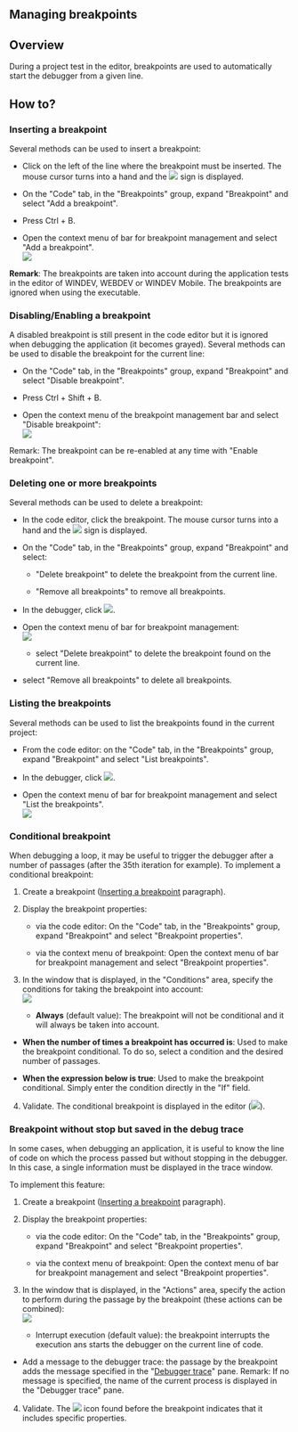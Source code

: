


## Managing breakpoints
			



<a name="NOTE1"></a>
<a name="NOTE1_1"></a>


## Overview
<a name="overview_ELTTEXTE000289"></a>
During a project test in the editor, breakpoints are used to automatically start the debugger from a given line.

<a name="NOTE2"></a>
<a name="NOTE2_1"></a>


## How to?
<a name="how_ELTTEXTE000313"></a>


### Inserting a breakpoint
<a name="inserting_breakpoint_ELTPARAGRAPHE000018"></a>

Several methods can be used to insert a breakpoint:

- Click on the left of the line where the breakpoint must be inserted. The mouse cursor turns into a hand and the ![](https://doc.pcsoft.fr/en-US/images/image.awp?langid=3&name=ico_PointArret.gif) sign is displayed.

- On the "Code" tab, in the "Breakpoints" group, expand "Breakpoint" and select "Add a breakpoint".

- Press Ctrl + B.

- Open the context menu of bar for breakpoint management and select "Add a breakpoint".<br>![](https://doc.pcsoft.fr/en-US/images/image.awp?langid=3&name=Ajout_pointarr%EAt%20-%20HC%20N%B0001.gif)





**Remark**: The breakpoints are taken into account during the application tests in the editor of WINDEV, WEBDEV or WINDEV Mobile. The breakpoints are ignored when using the executable.
<a name="NOTE2_2"></a>


### Disabling/Enabling a breakpoint
<a name="disablingenabling_breakpoint_ELTPARAGRAPHE000049"></a>A disabled breakpoint is still present in the code editor but it is ignored when debugging the application (it becomes grayed). 
Several methods can be used to disable the breakpoint for the current line:

- On the "Code" tab, in the "Breakpoints" group, expand "Breakpoint" and select "Disable breakpoint".

- Press Ctrl + Shift + B.

- Open the context menu of the breakpoint management bar and select "Disable breakpoint": <br>![](https://doc.pcsoft.fr/en-US/images/image.awp?langid=3&name=Code_Menu_PointArret.gif)



Remark: The breakpoint can be re-enabled at any time with "Enable breakpoint".
<a name="NOTE2_3"></a>


### Deleting one or more breakpoints
<a name="deleting_one_more_breakpoints_ELTPARAGRAPHE000076"></a>

Several methods can be used to delete a breakpoint:

- In the code editor, click the breakpoint. The mouse cursor turns into a hand and the ![](https://doc.pcsoft.fr/en-US/images/image.awp?langid=3&name=ico_PointArret.gif) sign is displayed.

- On the "Code" tab, in the "Breakpoints" group, expand "Breakpoint" and select: 

	- "Delete breakpoint" to delete the breakpoint from the current line.

	- "Remove all breakpoints" to remove all breakpoints.




- In the debugger, click ![](https://doc.pcsoft.fr/en-US/images/image.awp?langid=3&name=ico_paspointarret.gif).

- Open the context menu of bar for breakpoint management: <br>![](https://doc.pcsoft.fr/en-US/images/image.awp?langid=3&name=Code_Menu_PointArret.gif)


	- select "Delete breakpoint" to delete the breakpoint found on the current line.

- select "Remove all breakpoints" to delete all breakpoints. 



<a name="NOTE2_4"></a>


### Listing the breakpoints
<a name="listing_the_breakpoints_ELTPARAGRAPHE000115"></a>

Several methods can be used to list the breakpoints found in the current project:

- From the code editor: on the "Code" tab, in the "Breakpoints" group, expand "Breakpoint" and select "List breakpoints".

- In the debugger, click ![](https://doc.pcsoft.fr/en-US/images/image.awp?langid=3&name=ico_Liste_pointarret.gif).

- Open the context menu of bar for breakpoint management and select "List the breakpoints". <br>![](https://doc.pcsoft.fr/en-US/images/image.awp?langid=3&name=Code_Menu_PointArret.gif)




<a name="NOTE2_5"></a>


### Conditional breakpoint
<a name="conditional_breakpoint_ELTPARAGRAPHE000145"></a>When debugging a loop, it may be useful to trigger the debugger after a number of passages (after the 35th iteration for example). 
To implement a conditional breakpoint: 

1. Create a breakpoint ([Inserting a breakpoint](#NOTE2_1) paragraph). 

2. Display the breakpoint properties: 

	- via the code editor: On the "Code" tab, in the "Breakpoints" group, expand "Breakpoint" and select "Breakpoint properties".

	- via the context menu of breakpoint: Open the context menu of bar for breakpoint management and select "Breakpoint properties".




3. In the window that is displayed, in the "Conditions" area, specify the conditions for taking the breakpoint into account: <br>![](https://doc.pcsoft.fr/en-US/images/image.awp?langid=3&name=Gestion_des_points_d'arr%EAt_2%20-%20HC%20N%B0002.gif&type=thumb)


	- **Always** (default value): The breakpoint will not be conditional and it will always be taken into account. 

- **When the number of times a breakpoint has occurred is**: Used to make the breakpoint conditional. To do so, select a condition and the desired number of passages.

- **When the expression below is true**: Used to make the breakpoint conditional. Simply enter the condition directly in the "If" field. 

4. Validate. The conditional breakpoint is displayed in the editor (![](https://doc.pcsoft.fr/en-US/images/image.awp?langid=3&name=Gestion_des_points_d'arr%EAt_2%20-%20HC%20N%B0003.gif)).



<a name="NOTE2_6"></a>


### Breakpoint without stop but  saved in the debug trace
<a name="breakpoint_without_stop_but_saved_the_debug_trace_ELTPARAGRAPHE000197"></a>

In some cases, when debugging an application, it is useful to know the line of code on which the process passed but without stopping in the debugger. In this case, a single information must be displayed in the trace window. 

To implement this feature: 

1. Create a breakpoint ([Inserting a breakpoint](#NOTE2_1) paragraph). 

2. Display the breakpoint properties: 

	- via the code editor: On the "Code" tab, in the "Breakpoints" group, expand "Breakpoint" and select "Breakpoint properties".

	- via the context menu of breakpoint: Open the context menu of bar for breakpoint management and select "Breakpoint properties".




3. In the window that is displayed, in the "Actions" area, specify the action to perform during the passage by the breakpoint (these actions can be combined): <br>![](https://doc.pcsoft.fr/en-US/images/image.awp?langid=3&name=Gestion_des_points_d'arr%EAt_2%20-%20HC%20N%B0004.gif&type=thumb)


	- Interrupt execution (default value): the breakpoint interrupts the execution ans starts the debugger on the current line of code. 

- Add a message to the debugger trace: the passage by the breakpoint adds the message specified in the "[Debugger trace](../Editeurs/2027028.md)" pane. 
			Remark: If no message is specified, the name of the current process is displayed in the "Debugger trace" pane. 

4. Validate. The ![](https://doc.pcsoft.fr/en-US/images/image.awp?langid=3&name=Gestion_des_points_d'arr%EAt_2%20-%20HC%20N%B0003.gif) icon found before the breakpoint indicates that it includes specific properties.





